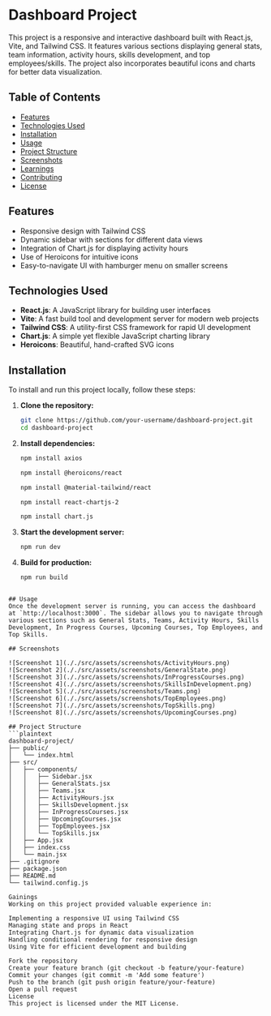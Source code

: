 # Dashboard Project

This project is a responsive and interactive dashboard built with React.js, Vite, and Tailwind CSS. It features various sections displaying general stats, team information, activity hours, skills development, and top employees/skills. The project also incorporates beautiful icons and charts for better data visualization.

## Table of Contents
- [Features](#features)
- [Technologies Used](#technologies-used)
- [Installation](#installation)
- [Usage](#usage)
- [Project Structure](#project-structure)
- [Screenshots](#screenshots)
- [Learnings](#learnings)
- [Contributing](#contributing)
- [License](#license)

## Features
- Responsive design with Tailwind CSS
- Dynamic sidebar with sections for different data views
- Integration of Chart.js for displaying activity hours
- Use of Heroicons for intuitive icons
- Easy-to-navigate UI with hamburger menu on smaller screens

## Technologies Used
- **React.js**: A JavaScript library for building user interfaces
- **Vite**: A fast build tool and development server for modern web projects
- **Tailwind CSS**: A utility-first CSS framework for rapid UI development
- **Chart.js**: A simple yet flexible JavaScript charting library
- **Heroicons**: Beautiful, hand-crafted SVG icons

## Installation
To install and run this project locally, follow these steps:

1. **Clone the repository:**
    ```bash
    git clone https://github.com/your-username/dashboard-project.git
    cd dashboard-project
    ```

2. **Install dependencies:**
    ```bash
    npm install axios
    ```
    ```bash
    npm install @heroicons/react
    ```
    ```bash
    npm install @material-tailwind/react
    ```
    ```bash
    npm install react-chartjs-2
    ```
    ```bash
    npm install chart.js
    ```

3. **Start the development server:**
    ```bash
    npm run dev
    ```

4. **Build for production:**
    ```bash
    npm run build
    ```
  ```

## Usage
Once the development server is running, you can access the dashboard at `http://localhost:3000`. The sidebar allows you to navigate through various sections such as General Stats, Teams, Activity Hours, Skills Development, In Progress Courses, Upcoming Courses, Top Employees, and Top Skills.

## Screenshots

![Screenshot 1](././src/assets/screenshots/ActivityHours.png)
![Screenshot 2](././src/assets/screenshots/GeneralState.png)
![Screenshot 3](././src/assets/screenshots/InProgressCourses.png)
![Screenshot 4](././src/assets/screenshots/SkillsInDevelopment.png)
![Screenshot 5](././src/assets/screenshots/Teams.png)
![Screenshot 6](././src/assets/screenshots/TopEmployees.png)
![Screenshot 7](././src/assets/screenshots/TopSkills.png)
![Screenshot 8](././src/assets/screenshots/UpcomingCourses.png)

## Project Structure
```plaintext
dashboard-project/
├── public/
│   └── index.html
├── src/
│   ├── components/
│   │   ├── Sidebar.jsx
│   │   ├── GeneralStats.jsx
│   │   ├── Teams.jsx
│   │   ├── ActivityHours.jsx
│   │   ├── SkillsDevelopment.jsx
│   │   ├── InProgressCourses.jsx
│   │   ├── UpcomingCourses.jsx
│   │   ├── TopEmployees.jsx
│   │   └── TopSkills.jsx
│   ├── App.jsx
│   ├── index.css
│   └── main.jsx
├── .gitignore
├── package.json
├── README.md
└── tailwind.config.js

Gainings
Working on this project provided valuable experience in:

Implementing a responsive UI using Tailwind CSS
Managing state and props in React
Integrating Chart.js for dynamic data visualization
Handling conditional rendering for responsive design
Using Vite for efficient development and building

Fork the repository
Create your feature branch (git checkout -b feature/your-feature)
Commit your changes (git commit -m 'Add some feature')
Push to the branch (git push origin feature/your-feature)
Open a pull request
License
This project is licensed under the MIT License.